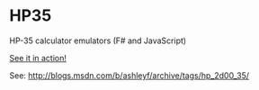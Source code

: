 HP35
====

HP-35 calculator emulators (F# and JavaScript)

[See it in action!](http://ashleyf.github.io/HP35)

See: http://blogs.msdn.com/b/ashleyf/archive/tags/hp_2d00_35/
